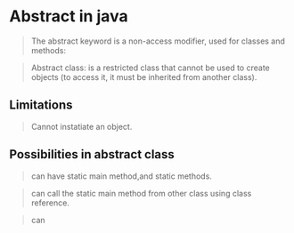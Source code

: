 # Abstract in java

> The abstract keyword is a non-access modifier, used for classes and methods:

> Abstract class: is a restricted class that cannot be used to create objects (to access it, it must be inherited from another class).


## Limitations

> Cannot instatiate an object.


## Possibilities in abstract class

> can have static main method,and static methods.

> can call the static main method from other class using class reference.

> can 
